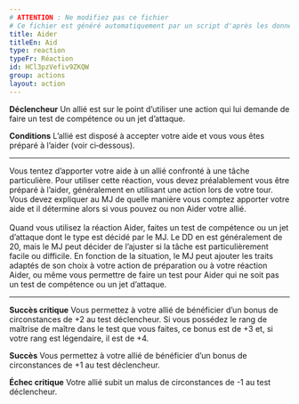 ```yaml
---
# ATTENTION : Ne modifiez pas ce fichier
# Ce fichier est généré automatiquement par un script d'après les données du module Foundry VTT officiel et de sa traduction
title: Aider
titleEn: Aid
type: reaction
typeFr: Réaction
id: HCl3pzVefiv9ZKQW
group: actions
layout: action
---
```

**Déclencheur** Un allié est sur le point d’utiliser une action qui lui demande de faire un test de compétence ou un jet d’attaque.

**Conditions** L’allié est disposé à accepter votre aide et vous vous êtes préparé à l’aider (voir ci‑dessous).

----

Vous tentez d’apporter votre aide à un allié confronté à une tâche particulière. Pour utiliser cette réaction, vous devez préalablement vous être préparé à l’aider, généralement en utilisant une action lors de votre tour. Vous devez expliquer au MJ de quelle manière vous comptez apporter votre aide et il détermine alors si vous pouvez ou non Aider votre allié.<br><br>Quand vous utilisez la réaction Aider, faites un test de compétence ou un jet d’attaque dont le type est décidé par le MJ. Le DD en est généralement de 20, mais le MJ peut décider de l’ajuster si la tâche est particulièrement facile ou difficile. En fonction de la situation, le MJ peut ajouter les traits adaptés de son choix à votre action de préparation ou à votre réaction Aider, ou même vous permettre de faire un test pour Aider qui ne soit pas un test de compétence ou un jet d’attaque.

----

**Succès critique** Vous permettez à votre allié de bénéficier d’un bonus de circonstances de +2 au test déclencheur. Si vous possédez le rang de maîtrise de maître dans le test que vous faites, ce bonus est de +3 et, si votre rang est légendaire, il est de +4.

**Succès** Vous permettez à votre allié de bénéficier d’un bonus de circonstances de +1 au test déclencheur.

**Échec critique** Votre allié subit un malus de circonstances de -1 au test déclencheur.


